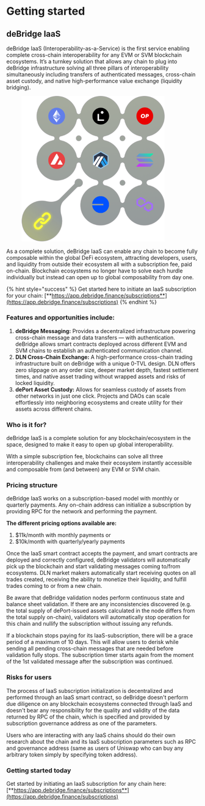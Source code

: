 # Getting started

## deBridge IaaS

deBridge IaaS (Interoperability-as-a-Service) is the first service enabling complete cross-chain interoperability for any EVM or SVM blockchain ecosystems. It’s a turnkey solution that allows any chain to plug into deBridge infrastructure solving all three pillars of interoperability simultaneously including transfers of authenticated messages, cross-chain asset custody, and native high-performance value exchange (liquidity bridging).&#x20;

<figure><img src="../.gitbook/assets/B.png" alt="" width="375"><figcaption></figcaption></figure>

As a complete solution, deBridge IaaS can enable any chain to become fully composable within the global DeFi ecosystem, attracting developers, users, and liquidity from outside their ecosystem all with a subscription fee, paid on-chain. Blockchain ecosystems no longer have to solve each hurdle individually but instead can open up to global composability from day one.&#x20;

{% hint style="success" %}
Get started here to initiate an IaaS subscription for your chain: [**https://app.debridge.finance/subscriptions**](https://app.debridge.finance/subscriptions)
{% endhint %}

### Features and opportunities include:

1. **deBridge Messaging:** Provides a decentralized infrastructure powering cross-chain message and data transfers — with authentication. deBridge allows smart contracts deployed across different EVM and SVM chains to establish an authenticated communication channel.
2. **DLN Cross-Chain Exchange:** A high-performance cross-chain trading infrastructure built on deBridge with a unique 0-TVL design. DLN offers zero slippage on any order size, deeper market depth, fastest settlement times, and native asset trading without wrapped assets and risks of locked liquidity.
3. **dePort Asset Custody:** Allows for seamless custody of assets from other networks in just one click. Projects and DAOs can scale effortlessly into neighboring ecosystems and create utility for their assets across different chains.

### Who is it for?

deBridge IaaS is a complete solution for any blockchain/ecosystem in the space, designed to make it easy to open up global interoperability.&#x20;

With a simple subscription fee, blockchains can solve all three interoperability challenges and make their ecosystem instantly accessible and composable from (and between) any EVM or SVM chain.&#x20;

### Pricing structure

deBridge IaaS works on a subscription-based model with monthly or quarterly payments. Any on-chain address can initialize a subscription by providing RPC for the network and performing the payment.

**The different pricing options available are:**

1. $11k/month with monthly payments or
2. $10k/month with quarterly/yearly payments

Once the IaaS smart contract accepts the payment, and smart contracts are deployed and correctly configured, deBridge validators will automatically pick up the blockchain and start validating messages coming to/from ecosystems. DLN market makers automatically start receiving quotes on all trades created, receiving the ability to monetize their liquidity, and fulfill trades coming to or from a new chain.&#x20;

Be aware that deBridge validation nodes perform continuous state and balance sheet validation. If there are any inconsistencies discovered (e.g. the total supply of dePort-issued assets calculated in the node differs from the total supply on-chain), validators will automatically stop operation for this chain and nullify the subscription without issuing any refunds.

If a blockchain stops paying for its IaaS-subscription, there will be a grace period of a maximum of 10 days. This will allow users to derisk while sending all pending cross-chain messages that are needed before validation fully stops. The subscription timer starts again from the moment of the 1st validated message after the subscription was continued.&#x20;

### Risks for users

The process of IaaS subscription initialization is decentralized and performed through an IaaS smart contract, so deBridge doesn't perform due diligence on any blockchain ecosystems connected through IaaS and doesn't bear any responsibility for the quality and validity of the data returned by RPC of the chain, which is specified and provided by subscription governance address as one of the parameters.

Users who are interacting with any IaaS chains should do their own research about the chain and its IaaS subscription parameters such as RPC and governance address (same as users of Uniswap who can buy any arbitrary token simply by specifying token address).&#x20;

### Getting started today

Get started by initiating an IaaS subscription for any chain here: [**https://app.debridge.finance/subscriptions**](https://app.debridge.finance/subscriptions)
